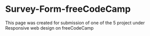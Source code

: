 # Survey-Form-freeCodeCamp
This page was created for submission of one of the 5 project under Responsive web design on freeCodeCamp
